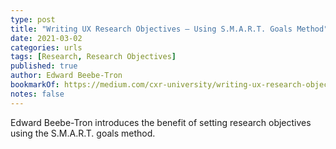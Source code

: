 ```yaml
---
type: post
title: "Writing UX Research Objectives — Using S.M.A.R.T. Goals Method"
date: 2021-03-02
categories: urls
tags: [Research, Research Objectives]
published: true
author: Edward Beebe-Tron
bookmarkOf: https://medium.com/cxr-university/writing-ux-research-objectives-using-s-m-a-r-t-goals-method-b2baa7f24d05
notes: false
---
```


Edward Beebe-Tron introduces the benefit of setting research objectives using the S.M.A.R.T. goals method.